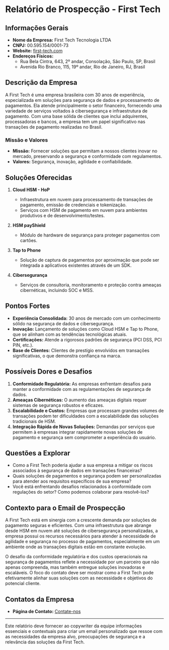 # Relatório de Prospecção - First Tech

## Informações Gerais
- **Nome da Empresa:** First Tech Tecnologia LTDA
- **CNPJ:** 00.595.154/0001-73
- **Website:** [first-tech.com](http://first-tech.com)
- **Endereços Físicos:**
  - Rua Bela Cintra, 643, 2º andar, Consolação, São Paulo, SP, Brasil
  - Avenida Rio Branco, 115, 19º andar, Rio de Janeiro, RJ, Brasil

## Descrição da Empresa
A First Tech é uma empresa brasileira com 30 anos de experiência, especializada em soluções para segurança de dados e processamento de pagamentos. Ela atende principalmente o setor financeiro, fornecendo uma variedade de serviços voltados à cibersegurança e infraestrutura de pagamento. Com uma base sólida de clientes que inclui adquirentes, processadoras e bancos, a empresa tem um papel significativo nas transações de pagamento realizadas no Brasil.

### Missão e Valores
- **Missão:** Fornecer soluções que permitam a nossos clientes inovar no mercado, preservando a segurança e conformidade com regulamentos.
- **Valores:** Segurança, inovação, agilidade e confiabilidade.

## Soluções Oferecidas
1. **Cloud HSM - HoP**
   - Infraestrutura em nuvem para processamento de transações de pagamento, emissão de credenciais e tokenização.
   - Serviços com HSM de pagamento em nuvem para ambientes produtivos e de desenvolvimento/testes.
   
2. **HSM payShield**
   - Módulo de hardware de segurança para proteger pagamentos com cartões.
   
3. **Tap to Phone**
   - Solução de captura de pagamentos por aproximação que pode ser integrada a aplicativos existentes através de um SDK.
   
4. **Cibersegurança**
   - Serviços de consultoria, monitoramento e proteção contra ameaças cibernéticas, incluindo SOC e MSS.

## Pontos Fortes
- **Experiência Consolidada:** 30 anos de mercado com um conhecimento sólido na segurança de dados e cibersegurança.
- **Inovação:** Lançamento de soluções como Cloud HSM e Tap to Phone, que se alinham com as tendências tecnológicas atuais.
- **Certificações:** Atende a rigorosos padrões de segurança (PCI DSS, PCI PIN, etc.).
- **Base de Clientes:** Clientes de prestígio envolvidos em transações significativas, o que demonstra confiança na marca.

## Possíveis Dores e Desafios
1. **Conformidade Regulatória:** As empresas enfrentam desafios para manter a conformidade com as regulamentações de segurança de dados.
2. **Ameaças Cibernéticas:** O aumento das ameaças digitais requer sistemas de segurança robustos e eficazes.
3. **Escalabilidade e Custos:** Empresas que processam grandes volumes de transações podem ter dificuldades com a escalabilidade das soluções tradicionais de HSM.
4. **Integração Rápida de Novas Soluções:** Demandas por serviços que permitem à empresas integrar rapidamente novas soluções de pagamento e segurança sem comprometer a experiência do usuário.

## Questões a Explorar
- Como a First Tech poderia ajudar a sua empresa a mitigar os riscos associados à segurança de dados em transações financeiras?
- Quais soluções de pagamentos e segurança podem ser personalizadas para atender aos requisitos específicos de sua empresa?
- Você está enfrentando desafios relacionados à conformidade com regulações do setor? Como podemos colaborar para resolvê-los?

## Contexto para o Email de Prospecção
A First Tech está em sinergia com a crescente demanda por soluções de pagamento seguras e eficientes. Com uma infraestrutura que abrange desde HSM em nuvem até soluções de cibersegurança personalizadas, a empresa possui os recursos necessários para atender à necessidade de agilidade e segurança no processo de pagamentos, especialmente em um ambiente onde as transações digitais estão em constante evolução.

O desafio da conformidade regulatória e dos custos operacionais na segurança de pagamentos reflete a necessidade por um parceiro que não apenas compreenda, mas também entregue soluções inovadoras e escaláveis. O foco do contato deve ser mostrar como a First Tech pode efetivamente alinhar suas soluções com as necessidade e objetivos do potencial cliente.

## Contatos da Empresa
- **Página de Contato:** [Contate-nos](https://first-tech.com/contato)

---

Este relatório deve fornecer ao copywriter da equipe informações essenciais e contextuais para criar um email personalizado que ressoe com as necessidades da empresa alvo, preocupações de segurança e a relevância das soluções da First Tech.